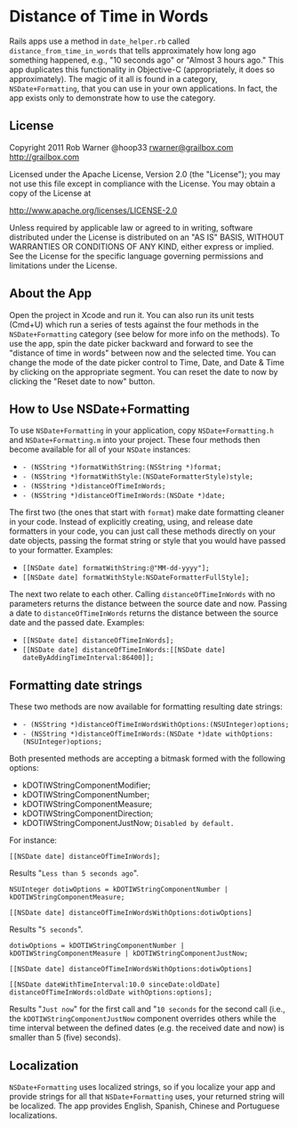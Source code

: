 Distance of Time in Words
=========================
Rails apps use a method in `date_helper.rb` called `distance_from_time_in_words` that tells approximately how long ago something happened, e.g., "10 seconds ago" or "Almost 3 hours ago." This app duplicates this functionality in Objective-C (appropriately, it does so approximately). The magic of it all is found in a category, `NSDate+Formatting`, that you can use in your own applications. In fact, the app exists only to demonstrate how to use the category.

License
-------
Copyright 2011 Rob Warner
@hoop33
rwarner@grailbox.com
http://grailbox.com

Licensed under the Apache License, Version 2.0 (the "License");
you may not use this file except in compliance with the License.
You may obtain a copy of the License at

  http://www.apache.org/licenses/LICENSE-2.0

Unless required by applicable law or agreed to in writing, software
distributed under the License is distributed on an "AS IS" BASIS,
WITHOUT WARRANTIES OR CONDITIONS OF ANY KIND, either express or implied.
See the License for the specific language governing permissions and
limitations under the License.

About the App
-------------
Open the project in Xcode and run it. You can also run its unit tests (Cmd+U) which run a series of tests against the four methods in the `NSDate+Formatting` category (see below for more info on the methods). To use the app, spin the date picker backward and forward to see the "distance of time in words" between now and the selected time. You can change the mode of the date picker control to Time, Date, and Date & Time by clicking on the appropriate segment. You can reset the date to now by clicking the "Reset date to now" button.

How to Use NSDate+Formatting
----------------------------
To use `NSDate+Formatting` in your application, copy `NSDate+Formatting.h` and `NSDate+Formatting.m` into your project. These four methods then become available for all of your `NSDate` instances:

* `- (NSString *)formatWithString:(NSString *)format;`
* `- (NSString *)formatWithStyle:(NSDateFormatterStyle)style;`
* `- (NSString *)distanceOfTimeInWords;`
* `- (NSString *)distanceOfTimeInWords:(NSDate *)date;`

The first two (the ones that start with `format`) make date formatting cleaner in your code. Instead of explicitly creating, using, and release date formatters in your code, you can just call these methods directly on your date objects, passing the format string or style that you would have passed to your formatter. Examples:

* `[[NSDate date] formatWithString:@"MM-dd-yyyy"];`
* `[[NSDate date] formatWithStyle:NSDateFormatterFullStyle];`

The next two relate to each other. Calling `distanceOfTimeInWords` with no parameters returns the distance between the source date and now. Passing a date to `distanceOfTimeInWords` returns the distance between the source date and the passed date. Examples:

* `[[NSDate date] distanceOfTimeInWords];`
* `[[NSDate date] distanceOfTimeInWords:[[NSDate date] dateByAddingTimeInterval:86400]];`

Formatting date strings
----------------------------
These two methods are now available for formatting resulting date strings:

* `- (NSString *)distanceOfTimeInWordsWithOptions:(NSUInteger)options;`
* `- (NSString *)distanceOfTimeInWords:(NSDate *)date withOptions:(NSUInteger)options;`

Both presented methods are accepting a bitmask formed with the following options:

- kDOTIWStringComponentModifier;
- kDOTIWStringComponentNumber;
- kDOTIWStringComponentMeasure;
- kDOTIWStringComponentDirection;
- kDOTIWStringComponentJustNow; `Disabled by default.`

For instance:

	[[NSDate date] distanceOfTimeInWords]; 
	
Results "`Less than 5 seconds ago`".
	
	NSUInteger dotiwOptions = kDOTIWStringComponentNumber | kDOTIWStringComponentMeasure;
	
	[[NSDate date] distanceOfTimeInWordsWithOptions:dotiwOptions]
	
Results "`5 seconds`".
	
	dotiwOptions = kDOTIWStringComponentNumber | kDOTIWStringComponentMeasure | kDOTIWStringComponentJustNow;
	
	[[NSDate date] distanceOfTimeInWordsWithOptions:dotiwOptions]
	
    [[NSDate dateWithTimeInterval:10.0 sinceDate:oldDate] distanceOfTimeInWords:oldDate withOptions:options];
    
Results "`Just now`" for the first call and "`10 seconds` for the second call (i.e., the `kDOTIWStringComponentJustNow` component overrides others while the time interval between the defined dates (e.g. the received date and now) is smaller than 5 (five) seconds).

Localization
------------
`NSDate+Formatting` uses localized strings, so if you localize your app and provide strings for all that `NSDate+Formatting` uses, your returned string will be localized. The app provides English, Spanish, Chinese and Portuguese localizations.
